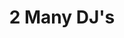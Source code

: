 ---
title: "2 Many DJ's"
summary: "Belgian DJ project by David & Stephen Dewaele from Soulwax. Mixing different styles like house, reggae, dance-classics, rock and more. Responsible for the As Heard On Radio Soulwax series."
image: "2-many-dj-s.jpg"
apple_music_artist_url: "None"
---